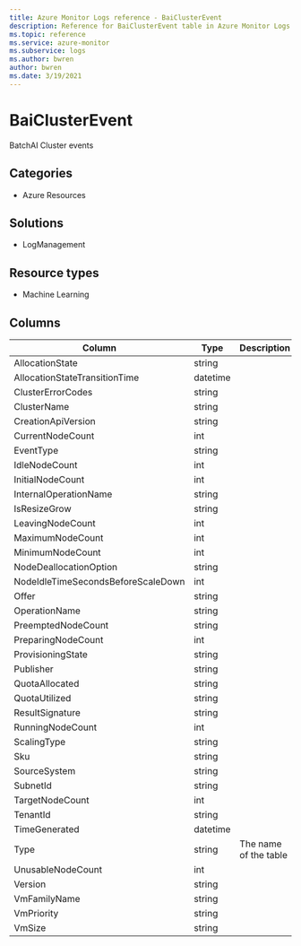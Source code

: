 ```yaml
---
title: Azure Monitor Logs reference - BaiClusterEvent
description: Reference for BaiClusterEvent table in Azure Monitor Logs.
ms.topic: reference
ms.service: azure-monitor
ms.subservice: logs
ms.author: bwren
author: bwren
ms.date: 3/19/2021
---
```


# BaiClusterEvent

 BatchAI Cluster events

## Categories

- Azure Resources
## Solutions

- LogManagement
## Resource types

- Machine Learning




## Columns

|Column|Type|Description|
|---|---|---|
|AllocationState|string||
|AllocationStateTransitionTime|datetime||
|ClusterErrorCodes|string||
|ClusterName|string||
|CreationApiVersion|string||
|CurrentNodeCount|int||
|EventType|string||
|IdleNodeCount|int||
|InitialNodeCount|int||
|InternalOperationName|string||
|IsResizeGrow|string||
|LeavingNodeCount|int||
|MaximumNodeCount|int||
|MinimumNodeCount|int||
|NodeDeallocationOption|string||
|NodeIdleTimeSecondsBeforeScaleDown|int||
|Offer|string||
|OperationName|string||
|PreemptedNodeCount|string||
|PreparingNodeCount|int||
|ProvisioningState|string||
|Publisher|string||
|QuotaAllocated|string||
|QuotaUtilized|string||
|ResultSignature|string||
|RunningNodeCount|int||
|ScalingType|string||
|Sku|string||
|SourceSystem|string||
|SubnetId|string||
|TargetNodeCount|int||
|TenantId|string||
|TimeGenerated|datetime||
|Type|string|The name of the table|
|UnusableNodeCount|int||
|Version|string||
|VmFamilyName|string||
|VmPriority|string||
|VmSize|string||
